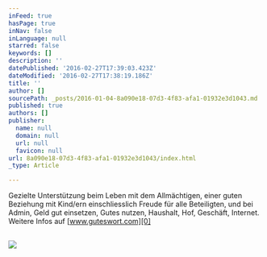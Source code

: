 ```yaml
---
inFeed: true
hasPage: true
inNav: false
inLanguage: null
starred: false
keywords: []
description: ''
datePublished: '2016-02-27T17:39:03.423Z'
dateModified: '2016-02-27T17:38:19.186Z'
title: ''
author: []
sourcePath: _posts/2016-01-04-8a090e18-07d3-4f83-afa1-01932e3d1043.md
published: true
authors: []
publisher:
  name: null
  domain: null
  url: null
  favicon: null
url: 8a090e18-07d3-4f83-afa1-01932e3d1043/index.html
_type: Article

---
```

Gezielte Unterstützung beim Leben mit dem Allmächtigen, einer guten Beziehung mit Kind/ern einschliesslich Freude für alle Beteiligten, und bei Admin, Geld gut einsetzen, Gutes nutzen, Haushalt, Hof, Geschäft, Internet. Weitere Infos auf [www.guteswort.com][0]

## [][0]
![](https://the-grid-user-content.s3-us-west-2.amazonaws.com/36c67562-b6ed-43a0-aa4c-ee445e391e77.jpg)

[0]: www.guteswort.com